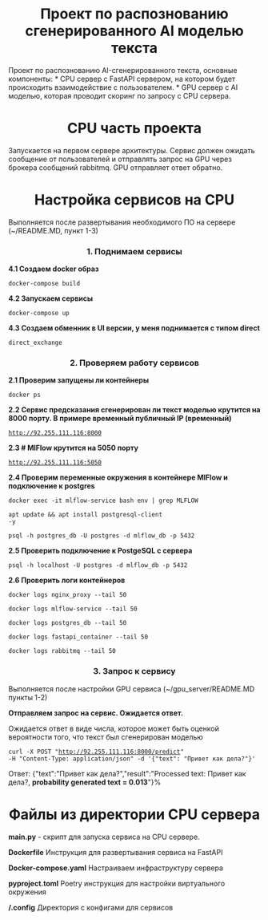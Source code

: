 <h1 align="center">Проект по распознованию сгенерированного AI моделью текста</h1>

Проект по распознованию AI-сгенерированного текста, основные компоненты:
    * CPU сервер с FastAPI сервером, на котором будет происходить взаимодействие с пользователем.
    * GPU сервер с AI моделью, которая проводит скоринг по запросу с CPU сервера.


<h1 align="center">СPU часть проекта</h1>

Запускается на первом сервере архитектуры. Сервис должен ожидать сообщение от пользователей и отправлять запрос на GPU через брокера сообщений rabbitmq. GPU отправляет ответ обратно.


<h1 align="center">Настройка сервисов на СPU</h1>

Выполняется после развертывания необходимого ПО на сервере (~/README.MD, пункт 1-3)


<h3 align="center">1. Поднимаем сервисы </h3>

<b>4.1 Создаем docker образ </b>

<code>docker-compose build </code> 

<b>4.2 Запускаем сервисы  </b>

<code>docker-compose up </code> 

<b>4.3 Создаем обменник в UI версии, у меня поднимается с типом direct  </b>

<code>direct_exchange </code> 


<h3 align="center">2. Проверяем работу сервисов </h3>

<b>2.1 Проверим запущены ли контейнеры</b>

<code>docker ps </code> 

<b>2.2 Сервис предсказания сгенерирован ли текст моделью крутится на 8000 порту. В примере временный публичный IP (временный)</b>

<code>http://92.255.111.116:8000</code> 

<b>2.3 # MlFlow крутится на 5050 порту</b>

<code>http://92.255.111.116:5050</code> 

<b>2.4 Проверим переменные окружения в контейнере MlFlow и подключение к postgres</b>

<code>docker exec -it mlflow-service bash
env | grep MLFLOW </code> 

<code>apt update && apt install postgresql-client -y</code> 

<code>psql -h postgres_db -U postgres -d mlflow_db -p 5432</code> 

<b>2.5 Проверить подключение к PostgeSQL с сервера</b>

<code>psql -h localhost -U postgres -d mlflow_db -p 5432 </code> 

<b>2.6 Проверить логи контейнеров</b>

<code>docker logs nginx_proxy --tail 50</code> 

<code>docker logs mlflow-service --tail 50</code> 

<code>docker logs postgres_db --tail 50</code> 

<code>docker logs fastapi_container --tail 50</code> 

<code>docker logs rabbitmq --tail 50</code> 


<h3 align="center">3. Запрос к сервису </h3>

Выполняется после настройки GPU сервиса (~/gpu_server/README.MD пункты 1-2)

<b>Отправляем запрос на сервис. Ожидается ответ.</b>

Ожидается ответ в виде числа, которое может быть оценкой вероятности того, что текст был сгенерирован моделью

<code>curl -X POST "http://92.255.111.116:8000/predict" -H "Content-Type: application/json" -d '{"text": "Привет как дела?"}' </code> 

Ответ: {"text":"Привет как дела?","result":"Processed text: Привет как дела?, **probability generated text = 0.013**"}% 


<h1 align="center">Файлы из директории CPU сервера</h1>

**main.py** - скрипт для запуска сервиса на CPU сервере. 

**Dockerfile** Инструкция для развертывания сервиса на FastAPI

**Docker-compose.yaml** Настраиваем инфраструктуру сервера

**pyproject.toml** Poetry инструкция для настройки виртуального окружения

**/.config** Директория с конфигами для сервисов